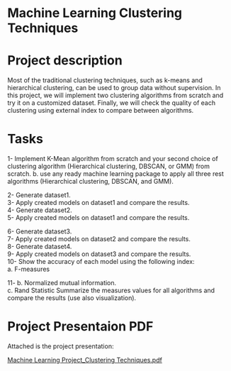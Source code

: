 # Machine Learning Clustering Techniques 

# Project description 
Most of the traditional clustering techniques, such as k-means and hierarchical clustering, can be used to group 
data without supervision. In this project, we will implement two clustering algorithms from scratch and try it on 
a customized dataset. Finally, we will check the quality of each clustering using external index to compare 
between algorithms. 

# Tasks
1- Implement K-Mean algorithm from scratch and your second choice of clustering 
algorithm (Hierarchical clustering, DBSCAN, or GMM) from scratch. 
b. use any ready machine learning package to 
apply all three rest algorithms (Hierarchical clustering, DBSCAN, and GMM).   

2- Generate dataset1.  
3- Apply created models on dataset1 and compare the results.  
4- Generate dataset2.  
5- Apply created models on dataset1 and compare the results. 

6- Generate dataset3.  
7- Apply created models on dataset2 and compare the results.  
8- Generate dataset4.  
9- Apply created models on dataset3 and compare the results.  
10- Show the accuracy of each model using the following index:  
a. F-measures 

11- 
b. Normalized mutual information.  
c. Rand Statistic 
Summarize the measures values for all algorithms and compare the results (use 
also visualization). 

# Project Presentaion PDF
Attached is the project presentation:

[Machine Learning Project_Clustering Techniques.pdf](https://github.com/user-attachments/files/21477760/Machine.Learning.Project_Clustering.Techniques.pdf)
